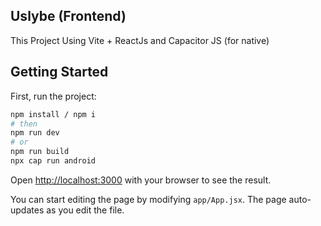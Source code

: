 ## Uslybe (Frontend)

This Project Using Vite + ReactJs and Capacitor JS (for native)

## Getting Started

First, run the project:

```bash
npm install / npm i
# then
npm run dev
# or
npm run build
npx cap run android

```

Open [http://localhost:3000](http://localhost:5173) with your browser to see the result.

You can start editing the page by modifying `app/App.jsx`. The page auto-updates as you edit the file.
